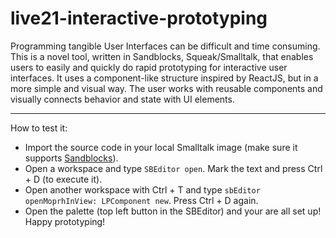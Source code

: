 # live21-interactive-prototyping

Programming tangible User Interfaces can be difficult and time consuming. This is a novel tool, written in Sandblocks, Squeak/Smalltalk, that enables users to easily and quickly do rapid prototyping for interactive user interfaces.
It uses a component-like structure inspired by ReactJS, but in a more simple and visual way. The user works with reusable components and visually connects behavior and state with UI elements.

---

How to test it:
- Import the source code in your local Smalltalk image (make sure it supports [Sandblocks](https://github.com/tom95/sandblocks)).
- Open a workspace and type `SBEditor open`. Mark the text and press Ctrl + D (to execute it).
- Open another workspace with Ctrl + T and type `sbEditor openMoprhInView: LPComponent new`. Press Ctrl + D again.
- Open the palette (top left button in the SBEditor) and your are all set up! Happy prototyping!
